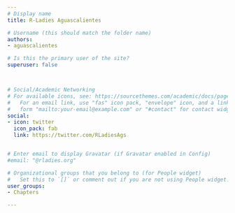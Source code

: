 ```yaml
---
# Display name
title: R-Ladies Aguascalientes

# Username (this should match the folder name)
authors:
- aguascalientes

# Is this the primary user of the site?
superuser: false



# Social/Academic Networking
# For available icons, see: https://sourcethemes.com/academic/docs/page-builder/#icons
#   For an email link, use "fas" icon pack, "envelope" icon, and a link in the
#   form "mailto:your-email@example.com" or "#contact" for contact widget.
social:
- icon: twitter
  icon_pack: fab
  link: https://twitter.com/RLadiesAgs


# Enter email to display Gravatar (if Gravatar enabled in Config)
#email: "@rladies.org"

# Organizational groups that you belong to (for People widget)
#   Set this to `[]` or comment out if you are not using People widget.
user_groups:
- Chapters

---
```


